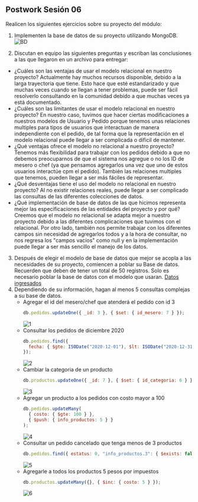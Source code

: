 ## Postwork Sesión 06

Realicen los siguientes ejercicios sobre su proyecto del módulo:

1. Implementen la base de datos de su proyecto utilizando MongoDB.
   ![BD](https://raw.githubusercontent.com/joanrodriguezhe/BEDU_Grupo11_Backend/master/postwork-sesion06/capturasMongo/bd.png)

2. Discutan en equipo las siguientes preguntas y escriban las conclusiones a las que llegaron en un archivo para entregar:

- ¿Cuáles son las ventajas de usar el modelo relacional en nuestro proyecto?
    Actualmente hay muchos recursos disponible, debido a la larga trayectoria que tiene. Esto hace que esté estandarizado y que muchas veces cuando se llegan a tener problemas, puede ser fácil resolverlo consultando en la comunidad debido a que muchas veces ya está documentado.
- ¿Cuáles son las limitantes de usar el modelo relacional en nuestro proyecto?
    En nuestro caso, tuvimos que hacer ciertas modificaciones a nuestros modelos de Usuario y Pedido porque tenemos unas relaciones multiples para tipos de usuarios que interactuan de manera independiente con el pedido, de tal forma que la representación en el modelo relacional puede llegar a ser complicada o dificil de mantener.
- ¿Qué ventajas ofrece el modelo no relacional a nuestro proyecto?
    Tenemos más flexibilidad para trabajar con los pedidos debido a que no debemos preocuparnos de que el sistema nos agregue o no los ID de mesero o chef (ya que pensamos agregarlos una vez que uno de estos usuarios interactúe cpm el pedido). También las relaciones multiples que tenemos, pueden llegar a ser más fáciles de representar.
- ¿Qué desventajas tiene el uso del modelo no relacional en nuestro proyecto?
    Al no existir relaciones reales, puede llegar a ser complicado las consultas de las diferentes colecciones de datos.
- ¿Qué implementación de base de datos de las que hicimos representa mejor las especificaciones de las entidades del proyecto y por qué?
    Creemos que el modelo no relacional se adapta mejor a nuestro proyecto debido a las diferentes complicaciones que tuvimos con el relacional. Por otro lado, también nos permite trabajar con los diferentes campos sin necesidad de agregarlos todos y a la hora de consultar, no nos regresa los "campos vacíos" como null y en la implementación puede llegar a ser más sencillo el manejo de los datos.

3. Después de elegir el modelo de base de datos que mejor se acopla a las necesidades de su proyecto, comiencen a poblar su Base de datos. Recuerden que deben de tener un total de 50 registros. Solo es necesario poblar la base de datos con el modelo que usaran.
   [Datos ingresados](./datosInsertados.txt)
4. Dependiendo de su información, hagan al menos 5 consultas complejas a su base de datos.
   - Agregar el id del mesero/chef que atenderá el pedido con id 3
     ```js
     db.pedidos.updateOne({ _id: 3 }, { $set: { id_mesero: 7 } });
     ```
     ![1](https://raw.githubusercontent.com/joanrodriguezhe/BEDU_Grupo11_Backend/master/postwork-sesion06/capturasMongo/1.png)
   - Consultar los pedidos de diciembre 2020
     ```js
     db.pedidos.find({
       fecha: { $gte: ISODate("2020-12-01"), $lt: ISODate("2020-12-31") },
     });
     ```
     ![2](https://raw.githubusercontent.com/joanrodriguezhe/BEDU_Grupo11_Backend/master/postwork-sesion06/capturasMongo/2.png)
   - Cambiar la categoria de un producto
     ```js
     db.productos.updateOne({ _id: 7 }, { $set: { id_categoria: 6 } });
     ```
     ![3](https://raw.githubusercontent.com/joanrodriguezhe/BEDU_Grupo11_Backend/master/postwork-sesion06/capturasMongo/3.png)
   - Agregar un producto a los pedidos con costo mayor a 100
     ```js
     db.pedidos.updateMany(
       { costo: { $gte: 100 } },
       { $push: { info_productos: 5 } }
     );
     ```
     ![4](https://raw.githubusercontent.com/joanrodriguezhe/BEDU_Grupo11_Backend/master/postwork-sesion06/capturasMongo/4.png)
   - Consultar un pedido cancelado que tenga menos de 3 productos
     ```js
     db.pedidos.find({ estatus: 0, "info_productos.3": { $exists: false } });
     ```
     ![5](https://raw.githubusercontent.com/joanrodriguezhe/BEDU_Grupo11_Backend/master/postwork-sesion06/capturasMongo/5.png)
   - Agregarle a todos los productos 5 pesos por impuestos
     ```js
     db.productos.updateMany({}, { $inc: { costo: 5 } });
     ```
     ![6](https://raw.githubusercontent.com/joanrodriguezhe/BEDU_Grupo11_Backend/master/postwork-sesion06/capturasMongo/6.png)
